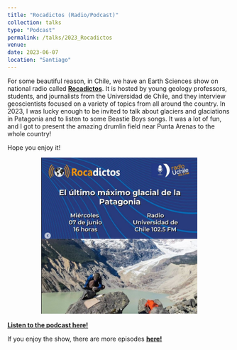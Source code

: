 ```yaml
---
title: "Rocadictos (Radio/Podcast)"
collection: talks
type: "Podcast"
permalink: /talks/2023_Rocadictos
venue: 
date: 2023-06-07
location: "Santiago"
---
```


For some beautiful reason, in Chile, we have an Earth Sciences show on national radio called [**Rocadictos**](https://www.instagram.com/rocadictos_uchile/?hl=es). It is hosted by young geology professors, students, and journalists from the Universidad de Chile, and they interview geoscientists focused on a variety of topics from all around the country. In 2023, I was lucky enough to be invited to talk about glaciers and glaciations in Patagonia and to listen to some Beastie Boys songs. It was a lot of fun, and I got to present the amazing drumlin field near Punta Arenas to the whole country!

Hope you enjoy it!

<div style="text-align: center;"> 
    <img src="/images/Rocadictos.jpg" alt="Rocadictos-El Último Máximo Glacial en la Patagonia" style="width:70%; height:auto;">
</div>

[**Listen to the podcast here!**](https://radio.uchile.cl/programas/rocadictos/727316/)

If you enjoy the show, there are more episodes [**here!**](https://radio.uchile.cl/programas/a/rocadictos/)

